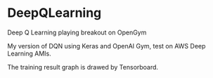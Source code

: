 # DeepQLearning
Deep Q Learning playing breakout on OpenGym

My version of DQN using Keras and OpenAI Gym, test on AWS Deep Learning AMIs.

The training result graph is drawed by Tensorboard.

